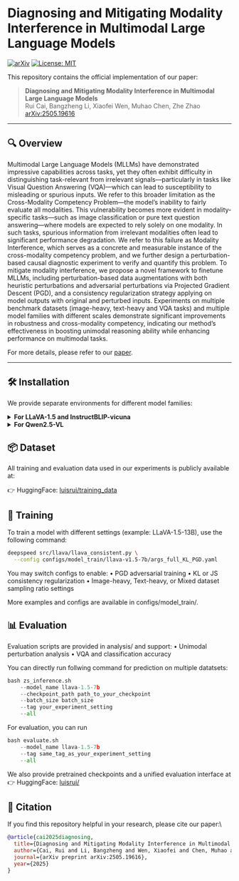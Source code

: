 # Diagnosing and Mitigating Modality Interference in Multimodal Large Language Models

[![arXiv](https://img.shields.io/badge/arXiv-2505.19616-b31b1b.svg)](https://arxiv.org/abs/2505.19616)
[![License: MIT](https://img.shields.io/badge/License-MIT-yellow.svg)](./LICENSE)

This repository contains the official implementation of our paper:

> **Diagnosing and Mitigating Modality Interference in Multimodal Large Language Models**  
> Rui Cai, Bangzheng Li, Xiaofei Wen, Muhao Chen, Zhe Zhao  
> [arXiv:2505.19616](https://arxiv.org/abs/2505.19616)

---

## 🔍 Overview

Multimodal Large Language Models (MLLMs) have demonstrated impressive capabilities across tasks, yet they often exhibit difficulty in distinguishing task-relevant from irrelevant signals—particularly in tasks like Visual Question Answering (VQA)—which can lead to susceptibility to misleading or spurious inputs. We refer to this broader limitation as the Cross-Modality Competency Problem—the model’s inability to fairly evaluate all modalities. This vulnerability becomes more evident in modality-specific tasks—such as image classification or pure text question answering—where models are expected to rely solely on one modality. In such tasks, spurious information from irrelevant modalities often lead to significant performance degradation. We refer to this failure as Modality Interference, which serves as a concrete and measurable instance of the cross-modality competency problem, and we further design a perturbation-based causal diagnostic experiment to verify and quantify this problem. To mitigate modality interference, we propose a novel framework to finetune MLLMs, including perturbation-based data augmentations with both heuristic perturbations and adversarial perturbations via Projected Gradient Descent (PGD), and a consistency regularization strategy applying on model outputs with original and perturbed inputs. Experiments on multiple benchmark datasets (image-heavy, text-heavy and VQA tasks) and multiple model families with different scales demonstrate significant improvements in robustness and cross-modality competency, indicating our method’s effectiveness in boosting unimodal reasoning ability while enhancing performance on multimodal tasks.

For more details, please refer to our [paper](https://arxiv.org/abs/2505.19616).

---

## 🛠 Installation

We provide separate environments for different model families:

<details>
<summary><strong>For LLaVA-1.5 and InstructBLIP-vicuna</strong></summary>

```bash
conda create -n mllm_llava -f MLLM.yml
conda activate mllm_llava
```
</details>

<details>
<summary><strong>For Qwen2.5-VL</strong></summary>

```bash
conda create -n mllm_qwen -f vllm.yml
conda activate mllm_qwen
```
</details>


## 📦 Dataset

All training and evaluation data used in our experiments is publicly available at:

👉 HuggingFace: [luisrui/training_data](https://huggingface.co/datasets/luisrui/training_data)

## 🚀 Training

To train a model with different settings (example: LLaVA-1.5-13B), use the following command:

```bash
deepspeed src/llava/llava_consistent.py \
  --config configs/model_train/llava-v1.5-7b/args_full_KL_PGD.yaml
```

You may switch configs to enable:
	•	PGD adversarial training
	•	KL or JS consistency regularization
	•	Image-heavy, Text-heavy, or Mixed dataset sampling ratio settings

More examples and configs are available in configs/model_train/.

## 📊 Evaluation

Evaluation scripts are provided in analysis/ and support:
	•	Unimodal perturbation analysis
	•	VQA and classification accuracy

You can directly run follwing command for prediction on multiple datatsets:
```python
bash zs_inference.sh 
    --model_name llava-1.5-7b
    --checkpoint_path path_to_your_checkpoint
    --batch_size batch_size
    --tag your_experiment_setting
    --all
```
For evaluation, you can run
```python
bash evaluate.sh 
    --model_name llava-1.5-7b
    --tag same_tag_as_your_experiment_setting
    --all
```
We also provide pretrained checkpoints and a unified evaluation interface at
👉 HuggingFace: [luisrui/](https://huggingface.co/luisrui)

## 📄 Citation

If you find this repository helpful in your research, please cite our paper:\

```bibtex
@article{cai2025diagnosing,
  title={Diagnosing and Mitigating Modality Interference in Multimodal Large Language Models},
  author={Cai, Rui and Li, Bangzheng and Wen, Xiaofei and Chen, Muhao and Zhao, Zhe},
  journal={arXiv preprint arXiv:2505.19616},
  year={2025}
}
```